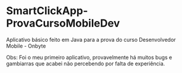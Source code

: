 # SmartClickApp-ProvaCursoMobileDev
Aplicativo básico feito em Java para a prova do curso Desenvolvedor Mobile - Onbyte 

Obs: Foi o meu primeiro aplicativo, provavelmente há muitos bugs e gambiarras que acabei não percebendo por falta de experiência.

